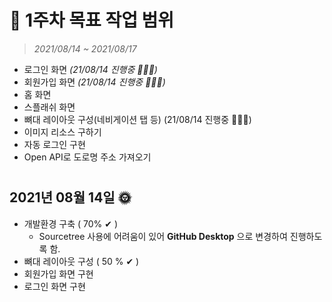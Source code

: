 # 📌 1주차 목표 작업 범위
> _2021/08/14 ~ 2021/08/17_
- 로그인 화면 _(21/08/14 진행중 👩🏻‍💻)_
- 회원가입 화면 _(21/08/14 진행중 👩🏻‍💻)_
- 홈 화면
- 스플래쉬 화면
- 뼈대 레이아웃 구성(네비게이션 탭 등) (21/08/14 진행중 👩🏻‍💻)
- 이미지 리소스 구하기 
- 자동 로그인 구현 
- Open API로 도로명 주소 가져오기
#
## 2021년 08월 14일 🌞
- 개발환경 구축 ( 70% ✔ )
  - Sourcetree 사용에 어려움이 있어 **GitHub Desktop** 으로 변경하여 진행하도록 함.
- 뼈대 레이아웃 구성 ( 50 % ✔ )
- 회원가입 화면 구현 
- 로그인 화면 구현
